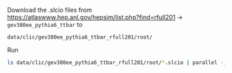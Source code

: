 Download the .slcio files from https://atlaswww.hep.anl.gov/hepsim/list.php?find=rfull201 -> `gev380ee_pythia6_ttbar` to

```
data/clic/gev380ee_pythia6_ttbar_rfull201/root/
```

Run
```bash
ls data/clic/gev380ee_pythia6_ttbar_rfull201/root/*.slcio | parallel -j4 singularity exec delphes/centos7hepsim.sif ./clic/process_data.sh {}
```
